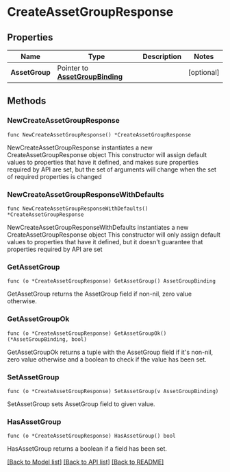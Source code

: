 # CreateAssetGroupResponse

## Properties

Name | Type | Description | Notes
------------ | ------------- | ------------- | -------------
**AssetGroup** | Pointer to [**AssetGroupBinding**](AssetGroupBinding.md) |  | [optional] 

## Methods

### NewCreateAssetGroupResponse

`func NewCreateAssetGroupResponse() *CreateAssetGroupResponse`

NewCreateAssetGroupResponse instantiates a new CreateAssetGroupResponse object
This constructor will assign default values to properties that have it defined,
and makes sure properties required by API are set, but the set of arguments
will change when the set of required properties is changed

### NewCreateAssetGroupResponseWithDefaults

`func NewCreateAssetGroupResponseWithDefaults() *CreateAssetGroupResponse`

NewCreateAssetGroupResponseWithDefaults instantiates a new CreateAssetGroupResponse object
This constructor will only assign default values to properties that have it defined,
but it doesn't guarantee that properties required by API are set

### GetAssetGroup

`func (o *CreateAssetGroupResponse) GetAssetGroup() AssetGroupBinding`

GetAssetGroup returns the AssetGroup field if non-nil, zero value otherwise.

### GetAssetGroupOk

`func (o *CreateAssetGroupResponse) GetAssetGroupOk() (*AssetGroupBinding, bool)`

GetAssetGroupOk returns a tuple with the AssetGroup field if it's non-nil, zero value otherwise
and a boolean to check if the value has been set.

### SetAssetGroup

`func (o *CreateAssetGroupResponse) SetAssetGroup(v AssetGroupBinding)`

SetAssetGroup sets AssetGroup field to given value.

### HasAssetGroup

`func (o *CreateAssetGroupResponse) HasAssetGroup() bool`

HasAssetGroup returns a boolean if a field has been set.


[[Back to Model list]](../README.md#documentation-for-models) [[Back to API list]](../README.md#documentation-for-api-endpoints) [[Back to README]](../README.md)


